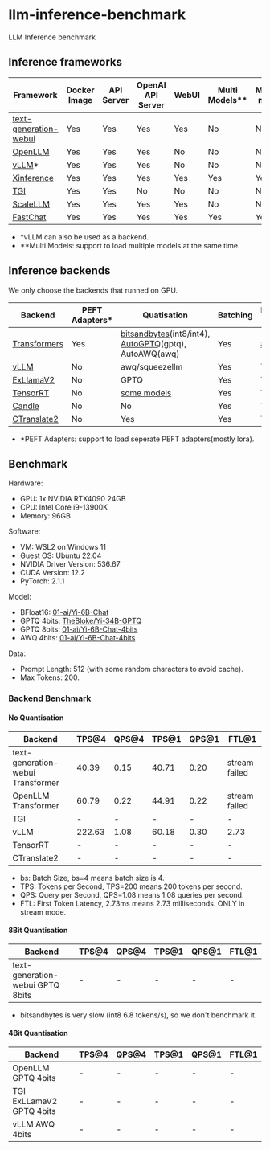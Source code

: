 # llm-inference-benchmark

LLM Inference benchmark

## Inference frameworks

| Framework | Docker Image | API Server  | OpenAI API Server | WebUI | Multi Models** | Multi-node | Backends | Embedding Model |
| --------- | ------------ | ----------- | ----------------- | ----- | ------------ | ------------ | -------- | --------------- |
| [text-generation-webui](https://github.com/oobabooga/text-generation-webui) | Yes | Yes | Yes | Yes | No | No | Transformers/llama.cpp/ExLlama/ExLlamaV2/AutoGPTQ/AutoAWQ/GPTQ-for-LLaMa/CTransformers | No |
| [OpenLLM](https://github.com/bentoml/OpenLLM) | Yes | Yes | Yes | No | No | No | Transformers(int8,int4,gptq), vLLM(awq/squeezellm), TensorRT | No |
| [vLLM](https://github.com/vllm-project/vllm)* | Yes | Yes | Yes | No | No | No | vLLM | No |
| [Xinference](https://github.com/xorbitsai/inference) | Yes | Yes | Yes | Yes | Yes | Yes | Transformers/vLLM/TensorRT/GGML | Yes |
| [TGI](https://github.com/huggingface/text-generation-inference) | Yes | Yes | No | No | No | No | Transformers/AutoGPTQ/AWQ/vLLM/ExLlama/ExLlamaV2 | No |
| [ScaleLLM](https://github.com/vectorch-ai/ScaleLLM) | Yes | Yes | Yes | Yes | No | No | Transformers/AutoGPTQ/AWQ/vLLM/ExLlama/ExLlamaV2 | No |
| [FastChat](https://github.com/lm-sys/FastChat) | Yes | Yes | Yes | Yes | Yes | Yes | Transformers/AutoGPTQ/AWQ/vLLM/ExLlama/ExLlamaV2 | Yes |

- *vLLM can also be used as a backend.
- **Multi Models: support to load multiple models at the same time.

## Inference backends

We only choose the backends that runned on GPU.

| Backend | PEFT Adapters* | Quatisation | Batching | Distributed Inference | Streaming |
| ------- | ------------- | ---------- | -------- | ----------- | --------- |
| [Transformers](https://github.com/huggingface/transformers) | Yes | [bitsandbytes](https://github.com/TimDettmers/bitsandbytes)(int8/int4), [AutoGPTQ](https://github.com/PanQiWei/AutoGPTQ)(gptq), AutoAWQ(awq) | Yes | [accelerate](https://huggingface.co/docs/accelerate/index) | Yes |
| [vLLM](https://github.com/vllm-project/vllm) | No | awq/squeezellm | Yes | Yes | Yes |
| [ExLlamaV2](https://github.com/turboderp/exllamav2) | No | GPTQ | Yes | Yes | Yes |
| [TensorRT](https://github.com/NVIDIA/TensorRT-LLM) | No | [some models](https://github.com/NVIDIA/TensorRT-LLM/blob/main/docs/source/precision.md) | Yes | Yes | Yes |
| [Candle](https://github.com/huggingface/candle) | No | No | Yes | Yes | Yes |
| [CTranslate2](https://github.com/OpenNMT/CTranslate2) | No | Yes | Yes | Yes | Yes |

- *PEFT Adapters: support to load seperate PEFT adapters(mostly lora).

## Benchmark

Hardware:

- GPU: 1x NVIDIA RTX4090 24GB
- CPU: Intel Core i9-13900K
- Memory: 96GB

Software:

- VM: WSL2 on Windows 11
- Guest OS: Ubuntu 22.04
- NVIDIA Driver Version: 536.67
- CUDA Version: 12.2
- PyTorch: 2.1.1

Model:

- BFloat16: [01-ai/Yi-6B-Chat](https://huggingface.co/01-ai/Yi-6B-Chat)
- GPTQ 4bits: [TheBloke/Yi-34B-GPTQ](https://huggingface.co/TheBloke/Yi-34B-GPTQ)
- GPTQ 8bits: [01-ai/Yi-6B-Chat-4bits](https://huggingface.co/01-ai/Yi-6B-Chat-8bits)
- AWQ 4bits: [01-ai/Yi-6B-Chat-4bits](https://huggingface.co/01-ai/Yi-6B-Chat-4bits)

Data:

- Prompt Length: 512 (with some random characters to avoid cache).
- Max Tokens: 200.

### Backend Benchmark

#### No Quantisation

| Backend | TPS@4 | QPS@4 | TPS@1 | QPS@1 | FTL@1 |
| ------- | ----- | ----- | ----- | ----- | ----- |
| text-generation-webui Transformer | 40.39 | 0.15 | 40.71 | 0.20 | stream failed |
| OpenLLM Transformer | 60.79 | 0.22 | 44.91 | 0.22 | stream failed |
| TGI | - | - | - | - | - |
| vLLM | 222.63 | 1.08 | 60.18 | 0.30 | 2.73 |
| TensorRT | - | - | - | - | - |
| CTranslate2 | - | - | - | - | - |

- bs: Batch Size, bs=4 means batch size is 4.
- TPS: Tokens per Second, TPS=200 means 200 tokens per second.
- QPS: Query per Second, QPS=1.08 means 1.08 queries per second.
- FTL: First Token Latency, 2.73ms means 2.73 milliseconds. ONLY in stream mode.

#### 8Bit Quantisation

| Backend | TPS@4 | QPS@4 | TPS@1 | QPS@1 | FTL@1 |
| ------- | ----- | ----- | ----- | ----- | ----- |
| text-generation-webui GPTQ 8bits | - | - | - | - | - |

- bitsandbytes is very slow (int8 6.8 tokens/s), so we don't benchmark it.

#### 4Bit Quantisation

| Backend | TPS@4 | QPS@4 | TPS@1 | QPS@1 | FTL@1 |
| ------- | ----- | ----- | ----- | ----- | ----- |
| OpenLLM GPTQ 4bits | - | - | - | - | - |
| TGI ExLLamaV2 GPTQ 4bits | - | - | - | - | - |
| vLLM AWQ 4bits | - | - | - | - | - |
